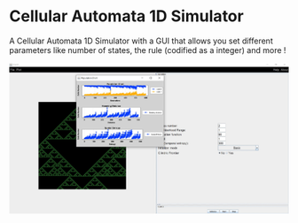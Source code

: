 # Cellular Automata 1D Simulator

A Cellular Automata 1D Simulator with a GUI that allows you set different parameters
like number of states, the rule (codified as a integer) and more !

![alt text](assets/readme-image.jpg "Image readme")